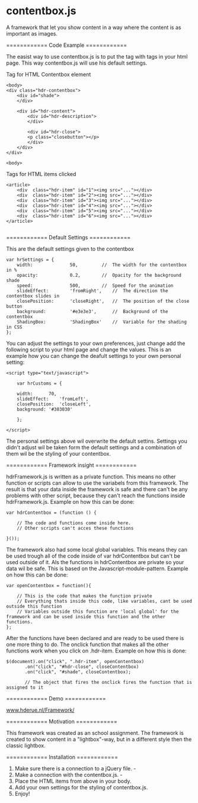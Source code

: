 # contentbox.js
A framework that let you show content in a way where the content is as important as images.

============ Code Example ============

The easist way to use contentbox.js is to put the tag with tags in your html page. This way contentbox.js will use his default settings.

Tag for HTML Contentbox element
```
<body>
<div class="hdr-contentbox">
	<div id="shade">
	</div>

	<div id="hdr-content">
		<div id="hdr-description">
		</div>

		<div id="hdr-close">
		<p class="closebutton"></p>
		</div>
	</div>
</div>
	
<body>

```

Tags for HTML items clicked
```
<article>
	<div  class="hdr-item" id="1"><img src="..."></div>
	<div  class="hdr-item" id="2"><img src="..."></div>
	<div  class="hdr-item" id="3"><img src="..."></div>
	<div  class="hdr-item" id="4"><img src="..."></div>
	<div  class="hdr-item" id="5"><img src="..."></div>
	<div  class="hdr-item" id="6"><img src="..."></div>
</article>


```

============ Default Settings ============

This are the default settings given to the contentbox

```
var hrSettings = {
	width:              50, 		//	The width for the contentbox in %
	opacity:            0.2, 		//	Opacity for the background shade
	speed:              500, 		//	Speed for the animation
	slideEffect:        'fromRight', 	// 	The direction the contentbox slides in
	closePosition:      'closeRight', 	// 	The position of the close button
	background:         '#e3e3e3',		//	Background of the contentbox
	ShadingBox:         'ShadingBox' 	//	Variable for the shading in CSS
};

```

You can adjust the settings to your own preferences, just change add the following script to your html page and change the values.
This is an example how you can change the deafult settings to your own personal setting:
```
<script type="text/javascript">

	var hrCustoms = {

	width: 		70, 
	slideEffect:	'fromLeft',
	closePosition:	'closeLeft',
	background:	'#303030'

	};

</script>

```

The personal settings above wil overwrite the default settins. Settings you didn't adjust wil be taken form the default settings and a combination of them wil be the styling of your contentbox.

============ Framework insight ============

hdrFramework.js is written as a private function. This means no other function or scripts can allow to use the variabels from this framework. The result is that your data inside the framework is safe and there can't be any problems with other script, because they can't reach the functions inside hdrFramework.js. Example on how this can be done:

```
var hdrContentbox = (function () {

	// The code and functions come inside here.
	// Other scripts can't acces these functions

}());

```

The framework also had some local global variables. This means they can be used trough all of the code inside of var hdrContentbox but can't be used outside of it. Als the functions in hdrContentbox are private so your data wil be safe. This is based on the Javascript-module-pattern. Example on how this can be done:

```
var openContentbox = function(){

	// This is the code that makes the function private
	// Everything thats inside this code, like variables, cant be used outside this function
	// Variables outside this function are 'local global' for the framework and can be used inside this function and the other 		   functions.
};

```

After the functions have been declared and are ready to be used there is one more thing to do. The onclick function that makes all the other functions work when you click on .hdr-item. Example on how this is done:

```
$(document).on("click", ".hdr-item", openContentbox)
	   .on("click", "#hdr-close", closeContentbox)
	   .on("click", "#shade", closeContentbox);

	   // The object that fires the onclick fires the function that is assigned to it	

```

============ Demo ============

www.hderue.nl/Framework/

============ Motivation ============

This framework was created as an school assignment.
The framework is created to show content in a "lightbox"-way, but in a different style then the classic lightbox.

============ Installation ============

1.	Make sure there is a connection to a jQuery file. - <script src="https://code.jquery.com/jquery-1.10.2.js"></script>
2.	Make a connection with the contentbox.js. - <script src="hdrFramework.js"></script>
3.	Place the HTML items from above in your body.
4.	Add your own settings for the styling of contentbox.js.
5.	Enjoy!

